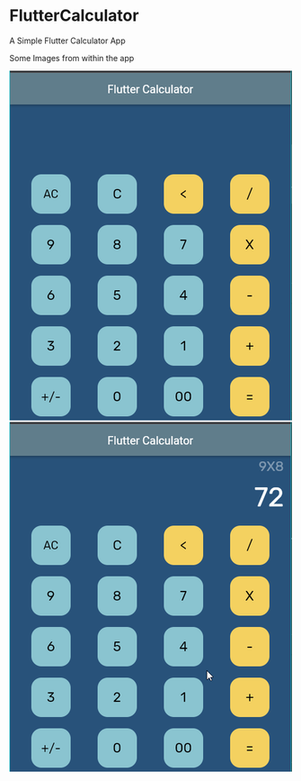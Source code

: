 # FlutterCalculator
A Simple Flutter Calculator App


Some Images from within the app

![Screen](https://github.com/behlulalas/FlutterCalculator/blob/main/images/1.png)
![Screen](https://github.com/behlulalas/FlutterCalculator/blob/main/images/2.png)
